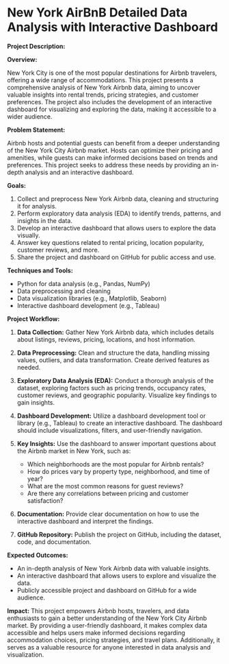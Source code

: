 # New York AirBnB Detailed Data Analysis with Interactive Dashboard

**Project Description:**

**Overview:**

New York City is one of the most popular destinations for Airbnb travelers, offering a wide range of accommodations. This project presents a comprehensive analysis of New York Airbnb data, aiming to uncover valuable insights into rental trends, pricing strategies, and customer preferences. 
The project also includes the development of an interactive dashboard for visualizing and exploring the data, making it accessible to a wider audience.

**Problem Statement:**

Airbnb hosts and potential guests can benefit from a deeper understanding of the New York City Airbnb market. Hosts can optimize their pricing and amenities, while guests can make informed decisions based on trends and preferences. 
This project seeks to address these needs by providing an in-depth analysis and an interactive dashboard.

**Goals:**

1. Collect and preprocess New York Airbnb data, cleaning and structuring it for analysis.
2. Perform exploratory data analysis (EDA) to identify trends, patterns, and insights in the data.
3. Develop an interactive dashboard that allows users to explore the data visually.
4. Answer key questions related to rental pricing, location popularity, customer reviews, and more.
5. Share the project and dashboard on GitHub for public access and use.

**Techniques and Tools:**

- Python for data analysis (e.g., Pandas, NumPy)
- Data preprocessing and cleaning
- Data visualization libraries (e.g., Matplotlib, Seaborn)
- Interactive dashboard development (e.g., Tableau)

**Project Workflow:**

1. **Data Collection:** Gather New York Airbnb data, which includes details about listings, reviews, pricing, locations, and host information.

2. **Data Preprocessing:** Clean and structure the data, handling missing values, outliers, and data transformation. Create derived features as needed.

3. **Exploratory Data Analysis (EDA):** Conduct a thorough analysis of the dataset, exploring factors such as pricing trends, occupancy rates, customer reviews, and geographic popularity. Visualize key findings to gain insights.

4. **Dashboard Development:** Utilize a dashboard development tool or library (e.g., Tableau) to create an interactive dashboard. The dashboard should include visualizations, filters, and user-friendly navigation.

5. **Key Insights:** Use the dashboard to answer important questions about the Airbnb market in New York, such as:
   - Which neighborhoods are the most popular for Airbnb rentals?
   - How do prices vary by property type, neighborhood, and time of year?
   - What are the most common reasons for guest reviews?
   - Are there any correlations between pricing and customer satisfaction?

6. **Documentation:** Provide clear documentation on how to use the interactive dashboard and interpret the findings.

7. **GitHub Repository:** Publish the project on GitHub, including the dataset, code, and documentation.

**Expected Outcomes:**
- An in-depth analysis of New York Airbnb data with valuable insights.
- An interactive dashboard that allows users to explore and visualize the data.
- Publicly accessible project and dashboard on GitHub for a wide audience.

**Impact:**
This project empowers Airbnb hosts, travelers, and data enthusiasts to gain a better understanding of the New York City Airbnb market. 
By providing a user-friendly dashboard, it makes complex data accessible and helps users make informed decisions regarding accommodation choices, pricing strategies, and travel plans. 
Additionally, it serves as a valuable resource for anyone interested in data analysis and visualization.
